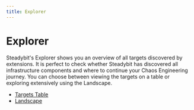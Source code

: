 ```yaml
---
title: Explorer
---
```


# Explorer

Steadybit's Explorer shows you an overview of all targets discovered by extensions.
It is perfect to check whether Steadybit has discovered all infrastructure components and where to continue your Chaos Engineering journey.
You can choose between viewing the targets on a table or exploring extensively using the Landscape.

- [Targets Table](targets.md)
- [Landscape](landscape.md)